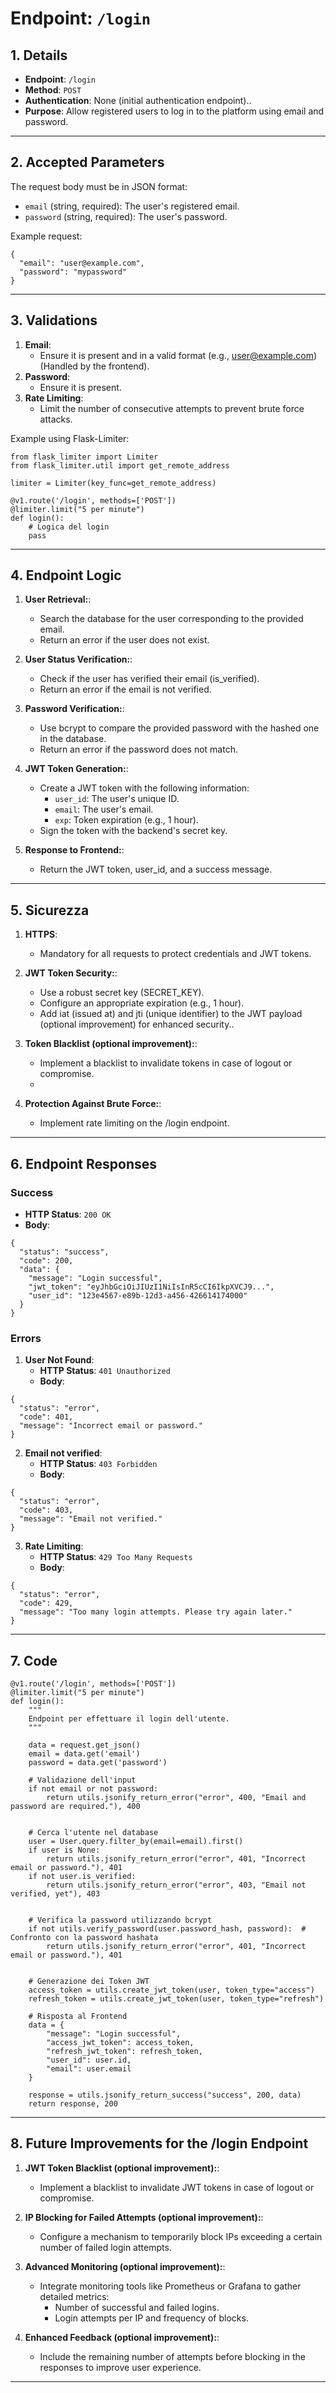 # Endpoint: `/login`

## 1. Details
- **Endpoint**: `/login`
- **Method**: `POST`
- **Authentication**: None (initial authentication endpoint)..
- **Purpose**: Allow registered users to log in to the platform using email and password.

---

## 2. Accepted Parameters
The request body must be in JSON format:
- `email` (string, required): The user's registered email.
- `password` (string, required): The user's password.

Example request:
```
{
  "email": "user@example.com",
  "password": "mypassword"
}
```

---

## 3. Validations
1. **Email**:
   - Ensure it is present and in a valid format (e.g., user@example.com) (Handled by the frontend).
2. **Password**:
   - Ensure it is present.
3. **Rate Limiting**:
   - Limit the number of consecutive attempts to prevent brute force attacks.

Example using Flask-Limiter:
```
from flask_limiter import Limiter
from flask_limiter.util import get_remote_address

limiter = Limiter(key_func=get_remote_address)

@v1.route('/login', methods=['POST'])
@limiter.limit("5 per minute")
def login():
    # Logica del login
    pass
```

---

## 4. Endpoint Logic
1. **User Retrieval:**:
   - Search the database for the user corresponding to the provided email.
   - Return an error if the user does not exist.

2. **User Status Verification:**:
   - Check if the user has verified their email (is_verified).
   - Return an error if the email is not verified.

3. **Password Verification:**:
   - Use bcrypt to compare the provided password with the hashed one in the database.
   - Return an error if the password does not match.

4. **JWT Token Generation:**:
   - Create a JWT token with the following information:
     - `user_id`: The user's unique ID.
     - `email`: The user's email.
     - `exp`: Token expiration (e.g., 1 hour).
   - Sign the token with the backend's secret key.

5. **Response to Frontend:**:
   - Return the JWT token, user_id, and a success message.

---

## 5. Sicurezza
1. **HTTPS**:
   - Mandatory for all requests to protect credentials and JWT tokens.

2. **JWT Token Security:**:
   - Use a robust secret key (SECRET_KEY).
   - Configure an appropriate expiration (e.g., 1 hour).
   - Add iat (issued at) and jti (unique identifier) to the JWT payload (optional improvement) for enhanced security..

3. **Token Blacklist (optional improvement):**:
   - Implement a blacklist to invalidate tokens in case of logout or compromise.
   - 
4. **Protection Against Brute Force:**:
   - Implement rate limiting on the /login endpoint.

---

## 6. Endpoint Responses

### Success
- **HTTP Status**: `200 OK`
- **Body**:
```
{
  "status": "success",
  "code": 200,
  "data": {
    "message": "Login successful",
    "jwt_token": "eyJhbGciOiJIUzI1NiIsInR5cCI6IkpXVCJ9...",
    "user_id": "123e4567-e89b-12d3-a456-426614174000"
  }
}
```

### Errors

1. **User Not Found**:
   - **HTTP Status**: `401 Unauthorized`
   - **Body**:
```
{
  "status": "error",
  "code": 401,
  "message": "Incorrect email or password."
}
```

2. **Email not verified**:
   - **HTTP Status**: `403 Forbidden`
   - **Body**:
```
{
  "status": "error",
  "code": 403,
  "message": "Email not verified."
}
```

3. **Rate Limiting**:
   - **HTTP Status**: `429 Too Many Requests`
   - **Body**:
```
{
  "status": "error",
  "code": 429,
  "message": "Too many login attempts. Please try again later."
}
```

---

## 7. Code

```
@v1.route('/login', methods=['POST'])
@limiter.limit("5 per minute")
def login():
    """
    Endpoint per effettuare il login dell'utente.
    """

    data = request.get_json()
    email = data.get('email')
    password = data.get('password')

    # Validazione dell'input
    if not email or not password:
        return utils.jsonify_return_error("error", 400, "Email and password are required."), 400


    # Cerca l'utente nel database
    user = User.query.filter_by(email=email).first()
    if user is None:
        return utils.jsonify_return_error("error", 401, "Incorrect email or password."), 401
    if not user.is_verified:
        return utils.jsonify_return_error("error", 403, "Email not verified, yet"), 403


    # Verifica la password utilizzando bcrypt
    if not utils.verify_password(user.password_hash, password):  # Confronto con la password hashata
        return utils.jsonify_return_error("error", 401, "Incorrect email or password."), 401


    # Generazione dei Token JWT
    access_token = utils.create_jwt_token(user, token_type="access")
    refresh_token = utils.create_jwt_token(user, token_type="refresh")

    # Risposta al Frontend
    data = {
        "message": "Login successful",
        "access_jwt_token": access_token,
        "refresh_jwt_token": refresh_token,
        "user_id": user.id,
        "email": user.email
    }

    response = utils.jsonify_return_success("success", 200, data)
    return response, 200

```

---

## 8. Future Improvements for the /login Endpoint

1. **JWT Token Blacklist (optional improvement):**:
   - Implement a blacklist to invalidate JWT tokens in case of logout or compromise.

2. **IP Blocking for Failed Attempts (optional improvement):**:
   - Configure a mechanism to temporarily block IPs exceeding a certain number of failed login attempts.

3. **Advanced Monitoring (optional improvement):**:
   - Integrate monitoring tools like Prometheus or Grafana to gather detailed metrics:
     - Number of successful and failed logins.
     - Login attempts per IP and frequency of blocks.

4. **Enhanced Feedback (optional improvement):**:
   - Include the remaining number of attempts before blocking in the responses to improve user experience.

---

